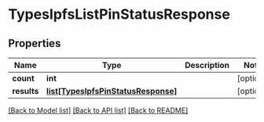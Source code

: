 # TypesIpfsListPinStatusResponse

## Properties
Name | Type | Description | Notes
------------ | ------------- | ------------- | -------------
**count** | **int** |  | [optional] 
**results** | [**list[TypesIpfsPinStatusResponse]**](TypesIpfsPinStatusResponse.md) |  | [optional] 

[[Back to Model list]](../README.md#documentation-for-models) [[Back to API list]](../README.md#documentation-for-api-endpoints) [[Back to README]](../README.md)


